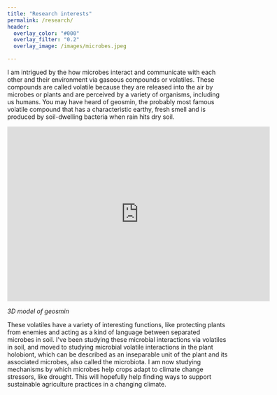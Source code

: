 ```yaml
---
title: "Research interests"
permalink: /research/
header:
  overlay_color: "#000"
  overlay_filter: "0.2"
  overlay_image: /images/microbes.jpeg

---
```


I am intrigued by the how microbes interact and communicate with each other and their environment via gaseous compounds or volatiles. These compounds are called volatile because they are released into the air by microbes or plants and are perceived by a variety of organisms, including us humans. You may have heard of geosmin, the probably most famous volatile compound that has a characteristic earthy, fresh smell and is produced by soil-dwelling bacteria when rain hits dry soil.

<p>
    <iframe style="width: 600px; height: 400px;" frameborder="0" src="https://embed.molview.org/v1/?mode=balls&cid=29746"></iframe>
</p>
<p>
    <em>3D model of geosmin</em>
</p>

These volatiles have a variety of interesting functions, like protecting plants from enemies and acting as a kind of language between separated microbes in soil. I've been studying these microbial interactions via volatiles in soil, and moved to studying microbial volatile interactions in the plant holobiont, which can be described as an inseparable unit of the plant and its associated microbes, also called the microbiota. I am now studying mechanisms by which microbes help crops adapt to climate change stressors, like drought. This will hopefully help finding ways to support sustainable agriculture practices in a changing climate.
